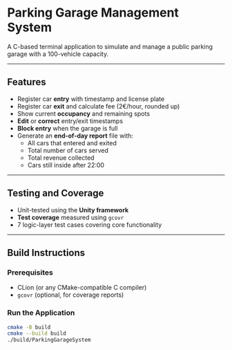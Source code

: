 #  Parking Garage Management System

A C-based terminal application to simulate and manage a public parking garage with a 100-vehicle capacity.

---

##  Features

- Register car **entry** with timestamp and license plate
- Register car **exit** and calculate fee (2€/hour, rounded up)
- Show current **occupancy** and remaining spots
- **Edit** or **correct** entry/exit timestamps
- **Block entry** when the garage is full
- Generate an **end-of-day report** file with:
  - All cars that entered and exited
  - Total number of cars served
  - Total revenue collected
  - Cars still inside after 22:00

---

##  Testing and Coverage

- Unit-tested using the **Unity framework**
- **Test coverage** measured using `gcovr`
- 7 logic-layer test cases covering core functionality

---

##  Build Instructions

###  Prerequisites

- CLion (or any CMake-compatible C compiler)
- `gcovr` (optional, for coverage reports)

### Run the Application

```bash
cmake -B build
cmake --build build
./build/ParkingGarageSystem
```